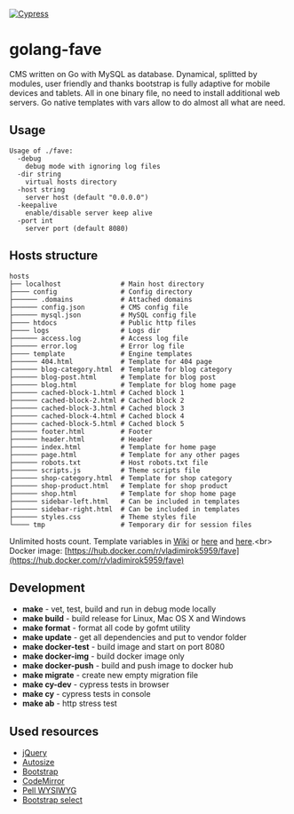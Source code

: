 [![Cypress](https://img.shields.io/badge/cypress-dashboard-brightgreen.svg)](https://dashboard.cypress.io/#/projects/hv532c/runs)
# golang-fave
CMS written on Go with MySQL as database. Dynamical, splitted by modules, user friendly and thanks bootstrap is fully adaptive for mobile devices and tablets. All in one binary file, no need to install additional web servers. Go native templates with vars allow to do almost all what are need.

## Usage
```
Usage of ./fave:
  -debug
    debug mode with ignoring log files
  -dir string
    virtual hosts directory
  -host string
    server host (default "0.0.0.0")
  -keepalive
    enable/disable server keep alive
  -port int
    server port (default 8080)
```

## Hosts structure
```
hosts
├── localhost               # Main host directory
├──── config                # Config directory
├────── .domains            # Attached domains
├────── config.json         # CMS config file
├────── mysql.json          # MySQL config file
├──── htdocs                # Public http files
├──── logs                  # Logs dir
├────── access.log          # Access log file
├────── error.log           # Error log file
├──── template              # Engine templates
├────── 404.html            # Template for 404 page
├────── blog-category.html  # Template for blog category
├────── blog-post.html      # Template for blog post
├────── blog.html           # Template for blog home page
├────── cached-block-1.html # Cached block 1
├────── cached-block-2.html # Cached block 2
├────── cached-block-3.html # Cached block 3
├────── cached-block-4.html # Cached block 4
├────── cached-block-5.html # Cached block 5
├────── footer.html         # Footer
├────── header.html         # Header
├────── index.html          # Template for home page
├────── page.html           # Template for any other pages
├────── robots.txt          # Host robots.txt file
├────── scripts.js          # Theme scripts file
├────── shop-category.html  # Template for shop category
├────── shop-product.html   # Template for shop product
├────── shop.html           # Template for shop home page
├────── sidebar-left.html   # Can be included in templates
├────── sidebar-right.html  # Can be included in templates
├────── styles.css          # Theme styles file
└──── tmp                   # Temporary dir for session files
```
Unlimited hosts count. Template variables in [Wiki](https://github.com/vladimirok5959/golang-fave/wiki) or [here](https://github.com/vladimirok5959/golang-fave/wiki/Variables-for-template-($.Data)) and [here](https://github.com/vladimirok5959/golang-fave/wiki/Variables-for-template-($.System)).<br>
Docker image: [https://hub.docker.com/r/vladimirok5959/fave](https://hub.docker.com/r/vladimirok5959/fave)

## Development
* **make** - vet, test, build and run in debug mode locally
* **make build** - build release for Linux, Mac OS X and Windows
* **make format** - format all code by gofmt utility
* **make update** - get all dependencies and put to vendor folder
* **make docker-test** - build image and start on port 8080
* **make docker-img** - build docker image only
* **make docker-push** - build and push image to docker hub
* **make migrate** - create new empty migration file
* **make cy-dev** - cypress tests in browser
* **make cy** - cypress tests in console
* **make ab** - http stress test

## Used resources
* [jQuery](https://github.com/jquery/jquery)
* [Autosize](https://github.com/jackmoore/autosize)
* [Bootstrap](https://github.com/twbs/bootstrap)
* [CodeMirror](https://github.com/codemirror/codemirror)
* [Pell WYSIWYG](https://github.com/jaredreich/pell)
* [Bootstrap select](https://github.com/snapappointments/bootstrap-select/)

